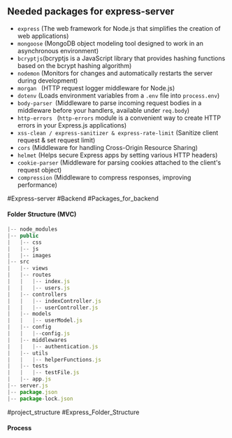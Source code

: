 
## Needed packages for express-server

- `express` (The web framework for Node.js that simplifies the creation of web applications)
- `mongoose` (MongoDB object modeling tool designed to work in an asynchronous environment)
- `bcryptjs`(bcryptjs is a JavaScript library that provides hashing functions based on the bcrypt hashing algorithm)
- `nodemon` (Monitors for changes and automatically restarts the server during development) 
- `morgan ` (HTTP request logger middleware for Node.js)
- `dotenv`  (Loads environment variables from a `.env` file into `process.env`)
- `body-parser `(Middleware to parse incoming request bodies in a middleware before your handlers, available under `req.body`)
- `http-errors ` (`http-errors` module is a convenient way to create HTTP errors in your Express.js applications)
- `xss-clean / express-sanitizer & express-rate-limit` (Sanitize client request & set request limit)
- `cors` (Middleware for handling Cross-Origin Resource Sharing)
- `helmet` (Helps secure Express apps by setting various HTTP headers)
- `cookie-parser` (Middleware for parsing cookies attached to the client's request object)
- `compression` (Middleware to compress responses, improving performance)


#Express-server #Backend #Packages_for_backend


#### Folder Structure (MVC)

```javascript 
|-- node_modules
|-- public
|   |-- css
|   |-- js
|   |-- images
|-- src
|	|-- views
|	|-- routes
|	|   |-- index.js
|	|   |-- users.js
|	|-- controllers
|	|   |-- indexController.js
|	|   |-- userController.js
|	|-- models
|	|   |-- userModel.js
|	|-- config
|	|   |--config.js
|	|-- middlewares
|	|   |-- authentication.js
|	|-- utils
|	|   |-- helperFunctions.js
|	|-- tests
|	|   |-- testFile.js
|	|-- app.js
|-- server.js
|-- package.json
|-- package-lock.json

```


#project_structure #Express_Folder_Structure


#### Process 